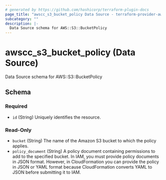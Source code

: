 ```yaml
---
# generated by https://github.com/hashicorp/terraform-plugin-docs
page_title: "awscc_s3_bucket_policy Data Source - terraform-provider-awscc"
subcategory: ""
description: |-
  Data Source schema for AWS::S3::BucketPolicy
---
```


# awscc_s3_bucket_policy (Data Source)

Data Source schema for AWS::S3::BucketPolicy



<!-- schema generated by tfplugindocs -->
## Schema

### Required

- `id` (String) Uniquely identifies the resource.

### Read-Only

- `bucket` (String) The name of the Amazon S3 bucket to which the policy applies.
- `policy_document` (String) A policy document containing permissions to add to the specified bucket. In IAM, you must provide policy documents in JSON format. However, in CloudFormation you can provide the policy in JSON or YAML format because CloudFormation converts YAML to JSON before submitting it to IAM.
